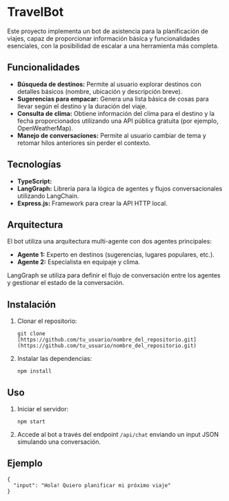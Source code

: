 # TravelBot

Este proyecto implementa un bot de asistencia para la planificación de viajes, capaz de proporcionar información básica y funcionalidades esenciales, con la posibilidad de escalar a una herramienta más completa.

## Funcionalidades

*   **Búsqueda de destinos:** Permite al usuario explorar destinos con detalles básicos (nombre, ubicación y descripción breve).
*   **Sugerencias para empacar:** Genera una lista básica de cosas para llevar según el destino y la duración del viaje.
*   **Consulta de clima:** Obtiene información del clima para el destino y la fecha proporcionados utilizando una API pública gratuita (por ejemplo, OpenWeatherMap).
*   **Manejo de conversaciones:** Permite al usuario cambiar de tema y retomar hilos anteriores sin perder el contexto.

## Tecnologías

*   **TypeScript:** 
*   **LangGraph:** Librería para la lógica de agentes y flujos conversacionales utilizando LangChain.
*   **Express.js:** Framework para crear la API HTTP local.

## Arquitectura

El bot utiliza una arquitectura multi-agente con dos agentes principales:

*   **Agente 1:** Experto en destinos (sugerencias, lugares populares, etc.).
*   **Agente 2:** Especialista en equipaje y clima.

LangGraph se utiliza para definir el flujo de conversación entre los agentes y gestionar el estado de la conversación.

## Instalación

1.  Clonar el repositorio:

    ```
    git clone [https://github.com/tu_usuario/nombre_del_repositorio.git](https://github.com/tu_usuario/nombre_del_repositorio.git)
    ```

2.  Instalar las dependencias:

    ```
    npm install
    ```

## Uso

1.  Iniciar el servidor:

    ```
    npm start
    ```

2.  Accede al bot a través del endpoint `/api/chat` enviando un input JSON simulando una conversación.

## Ejemplo

```
{
  "input": "Hola! Quiero planificar mi próximo viaje"
}
```